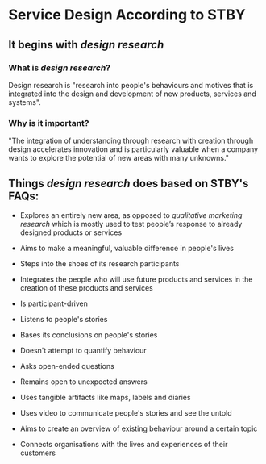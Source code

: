 # Service Design According to STBY

## It begins with *design research*

### What is *design research*?
Design research is "research into people's behaviours and motives that is integrated into the design and development of new products, services and systems".

### Why is it important?
"The integration of understanding through research with creation through design accelerates innovation and is particularly valuable when a company wants to explore the potential of new areas with many unknowns."

## Things *design research* does based on STBY's FAQs:

* Explores an entirely new area, as opposed to *qualitative marketing research* which is mostly used to test people’s response to already designed products or services

* Aims to make a meaningful, valuable difference in people's lives
* Steps into the shoes of its research participants

* Integrates the people who will use future products and services in the creation of these products and services

* Is participant-driven

* Listens to people's stories

* Bases its conclusions on people's stories

* Doesn't attempt to quantify behaviour

* Asks open-ended questions

* Remains open to unexpected answers

* Uses tangible artifacts like maps, labels and diaries

* Uses video to communicate people's stories and see the untold

* Aims to create an overview of existing behaviour around a certain topic

* Connects organisations with the lives and experiences of their customers
